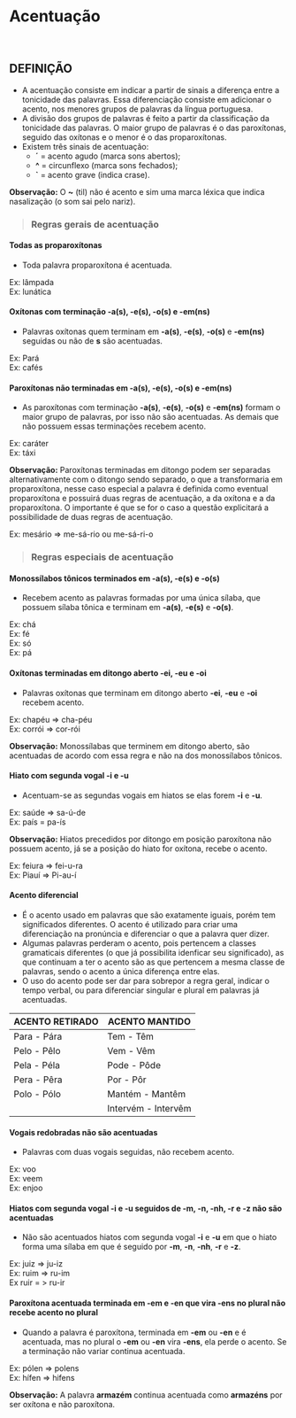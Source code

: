 # Acentuação

<br>

## DEFINIÇÃO
* A acentuação consiste em indicar a partir de sinais a diferença entre a tonicidade das palavras. Essa diferenciação consiste em adicionar o acento, nos menores grupos de palavras da língua portuguesa.
* A divisão dos grupos de palavras é feito a partir da classificação da tonicidade das palavras. O maior grupo de palavras é o das paroxítonas, seguido das oxítonas e o menor é o das proparoxítonas.
* Existem três sinais de acentuação:
  - **´** = acento agudo (marca sons abertos);
  - **^** = circunflexo (marca sons fechados);
  - **`** = acento grave (indica crase).

**Observação:** O **~** (til) não é acento e sim uma marca léxica que indica nasalização (o som sai pelo nariz).

> ### Regras gerais de acentuação

#### Todas as proparoxítonas
* Toda palavra proparoxítona é acentuada.

Ex: lâmpada  
Ex: lunática  

#### Oxítonas com terminação -a(s), -e(s), -o(s) e -em(ns)
* Palavras oxítonas quem terminam em **-a(s)**, **-e(s)**, **-o(s)** e **-em(ns)** seguidas ou não de **s** são acentuadas.

Ex: Pará    
Ex: cafés  

#### Paroxítonas não terminadas em -a(s), -e(s), -o(s) e -em(ns)
* As paroxítonas com terminação **-a(s)**, **-e(s)**, **-o(s)** e **-em(ns)** formam o maior grupo de palavras, por isso não são acentuadas. As demais que não possuem essas terminações recebem acento.

Ex: caráter  
Ex: táxi  

**Observação:** Paroxítonas terminadas em ditongo podem ser separadas alternativamente com o ditongo sendo separado, o que a transformaria em proparoxítona, nesse caso especial a palavra é definida como eventual proparoxítona e possuirá duas regras de acentuação, a da oxítona e a da proparoxítona. O importante é que se for o caso a questão explicitará a possibilidade de duas regras de acentuação.

Ex: mesário => me-sá-rio ou me-sá-ri-o

> ### Regras especiais de acentuação

#### Monossílabos tônicos terminados em -a(s), -e(s) e -o(s)
* Recebem acento as palavras formadas por uma única sílaba, que possuem sílaba tônica e terminam em **-a(s)**, **-e(s)** e **-o(s)**.

Ex: chá  
Ex: fé  
Ex: só  
Ex: pá

#### Oxítonas terminadas em ditongo aberto -ei, -eu e -oi 
* Palavras oxítonas que terminam em  ditongo aberto **-ei**, **-eu** e **-oi** recebem acento.

Ex: chapéu => cha-péu  
Ex: corrói => cor-rói

**Observação:** Monossílabas que terminem em ditongo aberto, são acentuadas de acordo com essa regra e não na dos monossílabos tônicos.

#### Hiato com segunda vogal -i e -u
* Acentuam-se as segundas vogais em hiatos se elas forem **-i** e **-u**.

Ex: saúde => sa-ú-de  
Ex: país = pa-ís  

**Observação:** Hiatos precedidos por ditongo em posição paroxítona não possuem acento, já se a posição do hiato for oxítona, recebe o acento.

Ex: feiura => fei-u-ra  
Ex: Piauí => Pi-au-í  

#### Acento diferencial
* É o acento usado em palavras que são exatamente iguais, porém tem significados diferentes. O acento é utilizado para criar uma diferenciação na pronúncia e diferenciar o que a palavra quer dizer.
* Algumas palavras perderam o acento, pois pertencem a classes gramaticais diferentes (o que já possibilita idenficar seu significado), as que continuam a ter o acento são as que pertencem a mesma classe de palavras, sendo o acento a única diferença entre elas.
* O uso do acento pode ser dar para sobrepor a regra geral, indicar o tempo verbal, ou para diferenciar singular e plural em palavras já acentuadas.

| ACENTO RETIRADO | ACENTO MANTIDO      |
| --------------- | ------------------- |
| Para - Pára     | Tem - Têm           |
| Pelo - Pêlo     | Vem - Vêm           |
| Pela - Péla     | Pode - Pôde         |
| Pera - Pêra     | Por - Pôr           |
| Polo - Pólo     | Mantém - Mantêm     |
|                 | Intervém - Intervêm |

#### Vogais redobradas não são acentuadas
* Palavras com duas vogais seguidas, não recebem acento.

Ex: voo  
Ex: veem  
Ex: enjoo

#### Hiatos com segunda vogal -i e -u seguidos de -m, -n, -nh, -r e -z não são acentuadas
* Não são acentuados hiatos com segunda vogal **-i** e **-u** em que o hiato forma uma sílaba em que é seguido por **-m**, **-n**, **-nh**, **-r** e **-z**.

Ex: juiz => ju-iz  
Ex: ruim => ru-im  
Ex ruir = > ru-ir

#### Paroxítona acentuada terminada em -em e -en que vira -ens no plural não recebe acento no plural
* Quando a palavra é paroxítona, terminada em **-em** ou **-en** e é acentuada, mas no plural o **-em** ou **-en** vira **-ens**, ela perde o acento. Se a terminação não variar continua acentuada.

Ex: pólen => polens  
Ex: hífen => hifens  

**Observação:** A palavra **armazém** continua acentuada como **armazéns** por ser oxítona e não paroxítona.
